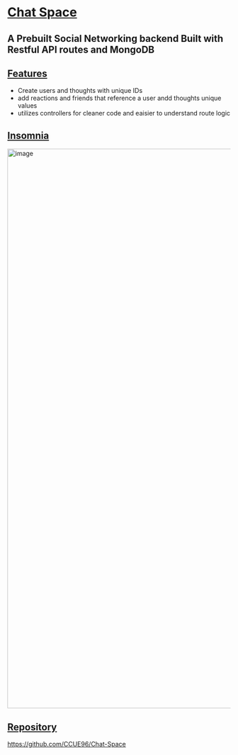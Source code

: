 # <ins>Chat Space<ins>
## A Prebuilt Social Networking backend Built with Restful API routes and MongoDB

## <ins>Features<ins>
- Create users and thoughts with unique IDs
- add reactions and friends that reference a user andd thoughts unique values
- utilizes controllers for cleaner code and eaisier to understand route logic


## <ins>Insomnia<ins>
<img width="1263" alt="image" src="https://github.com/user-attachments/assets/ce6d17a5-d843-45af-9d5d-767bbd61e517">

## <ins>Repository<ins>
https://github.com/CCUE96/Chat-Space
